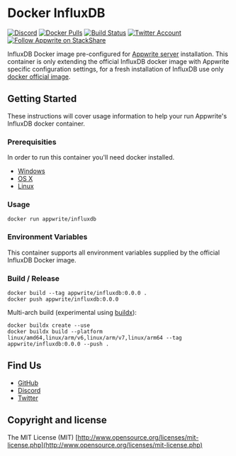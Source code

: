 # Docker InfluxDB

[![Discord](https://img.shields.io/discord/564160730845151244?label=discord&style=flat-square)](https://appwrite.io/discord)
[![Docker Pulls](https://img.shields.io/docker/pulls/appwrite/influxdb?color=f02e65&style=flat-square)](https://hub.docker.com/r/appwrite/mariadb)
[![Build Status](https://img.shields.io/travis/com/appwrite/docker-influxdb?style=flat-square)](https://travis-ci.com/appwrite/docker-influxdb)
[![Twitter Account](https://img.shields.io/twitter/follow/appwrite_io?color=00acee&label=twitter&style=flat-square)](https://twitter.com/appwrite_io)
[![Follow Appwrite on StackShare](https://img.shields.io/badge/follow%20on-stackshare-blue?style=flat-square)](https://stackshare.io/appwrite)


InfluxDB Docker image pre-configured for [Appwrite server](https://appwrite.io) installation. This container is only extending the official InfluxDB docker image with Appwrite specific configuration settings, for a fresh installation of InfluxDB use only [docker official image](https://hub.docker.com/_/influxdb).

## Getting Started

These instructions will cover usage information to help your run Appwrite's InfluxDB docker container.

### Prerequisities

In order to run this container you'll need docker installed.

* [Windows](https://docs.docker.com/windows/started)
* [OS X](https://docs.docker.com/mac/started/)
* [Linux](https://docs.docker.com/linux/started/)

### Usage

```shell
docker run appwrite/influxdb
```

### Environment Variables

This container supports all environment variables supplied by the official InfluxDB Docker image.

### Build / Release

```
docker build --tag appwrite/influxdb:0.0.0 .
docker push appwrite/influxdb:0.0.0
```

Multi-arch build (experimental using [buildx](https://github.com/docker/buildx)):

```
docker buildx create --use
docker buildx build --platform linux/amd64,linux/arm/v6,linux/arm/v7,linux/arm64 --tag appwrite/influxdb:0.0.0 --push .
```

## Find Us

* [GitHub](https://github.com/appwrite)
* [Discord](https://discord.gg/GSeTUeA)
* [Twitter](https://twitter.com/appwrite_io)

## Copyright and license

The MIT License (MIT) [http://www.opensource.org/licenses/mit-license.php](http://www.opensource.org/licenses/mit-license.php)
